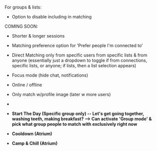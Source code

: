
For groups & lists:
- Option to disable including in matching


COMING SOON:
- Shorter & longer sessions
- Matching preference option for 'Prefer people I'm connected to'
- Direct Matching only from specific users from specific lists & from anyone (essentially just a dropdown to toggle if from connections, specific lists, or anyone; if lists, then a list selection appears)
- Focus mode (hide chat, notifications)
- Online / offline
- Only match w/profile image (later w more users)
- 

- **Start The Day (Specific group only) -- Let's get going together, washing teeth, making breakfast? --> Can activate 'Group mode' & pick what group people to match with exclusively right now**
- **Cooldown (Atrium)**
- **Camp & Chill (Atrium)**